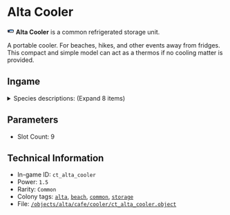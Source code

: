 # Alta Cooler

<img src="https://raw.githubusercontent.com/Ceterai/Enternia/main/objects/alta/cafe/cooler/icon.png" alt="Alta Cooler icon" loading="lazy" height=16px width="auto" /> **Alta Cooler** is a common refrigerated storage unit.

A portable cooler. For beaches, hikes, and other events away from fridges.  
This compact and simple model can act as a thermos if no cooling matter is provided.

## Ingame

<details markdown="1"><summary>Species descriptions: (Expand 8 items)</summary>

- Alta: A cooling thermos for that sweet iced tea goodness!
- Apex: A cooler. Let's hope there's food inside.
- Avian: What's in the cooler, I wonder?
- Floran: Cold!
- Glitch: Calm. A cooler in light, relaxing colors.
- Human: A cooler. I wonder if there are eggs in here?
- Hylotl: A food-chilling device.
- Novakid: A cooler! I wonder if anyone left any treats?

</details>

## Parameters

- Slot Count: 9

## Technical Information

- In-game ID: `ct_alta_cooler`
- Power: `1.5`
- Rarity: `Common`
- Colony tags: [`alta`](https://ceterai.github.io/MyEnternia/Wiki/Tags/Alta), [`beach`](https://ceterai.github.io/MyEnternia/Wiki/Tags/Beach), [`common`](https://ceterai.github.io/MyEnternia/Wiki/Tags/Common), [`storage`](https://ceterai.github.io/MyEnternia/Wiki/Tags/Storage)
- File: [`/objects/alta/cafe/cooler/ct_alta_cooler.object`](https://github.com/Ceterai/Enternia/blob/main/objects/alta/cafe/cooler/ct_alta_cooler.object)
